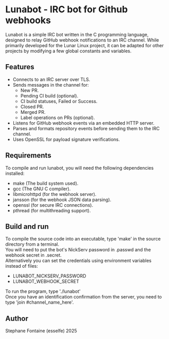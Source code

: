 # Lunabot - IRC bot for Github webhooks

Lunabot is a simple IRC bot written in the C programming language, designed to relay GitHub webhook notifications to an IRC channel. While primarily developed for the Lunar Linux project, it can be adapted for other projects by modifying a few global constants and variables.

## Features

 - Connects to an IRC server over TLS.
 - Sends messages in the channel for:
   - New PR.
   - Pending CI build (optional).
   - CI build statuses, Failed or Success.
   - Closed PR.
   - Merged PR.
   - Label operations on PRs (optional).
 - Listens for GitHub webhook events via an embedded HTTP server.
 - Parses and formats repository events before sending them to the IRC channel.
 - Uses OpenSSL for payload signature verifications.

## Requirements

To compile and run lunabot, you will need the following dependencies installed:

 - make (The build system used).
 - gcc (The GNU C compiler).
 - libmicrohttpd (for the webhook server).
 - jansson (for the webhook JSON data parsing).
 - openssl (for secure IRC connections).
 - pthread (for multithreading support).

## Build and run
To compile the source code into an executable, type 'make' in the source directory from a terminal.  
You will need to put the bot's NickServ password in .passwd and the webhook secret in .secret.  
Alternatively you can set the credentials using environment variables instead of files:

 - LUNABOT_NICKSERV_PASSWORD
 - LUNABOT_WEBHOOK_SECRET

To run the program, type './lunabot'  
Once you have an identification confirmation from the server, you need to type 'join #channel_name_here'.  

## Author
Stephane Fontaine (esselfe) 2025
